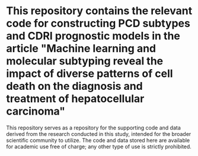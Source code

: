 # This repository contains the relevant code for constructing PCD subtypes and CDRI prognostic models in the article "Machine learning and molecular subtyping reveal the impact of diverse patterns of cell death on the diagnosis and treatment of hepatocellular carcinoma"
This repository serves as a repository for the supporting code and data derived from the research conducted in this study, intended for the broader scientific community to utilize. The code and data stored here are available for academic use free of charge; any other type of use is strictly prohibited.
